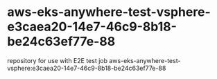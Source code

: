 # aws-eks-anywhere-test-vsphere-e3caea20-14e7-46c9-8b18-be24c63ef77e-88
repository for use with E2E test job aws-eks-anywhere-test-vsphere:e3caea20-14e7-46c9-8b18-be24c63ef77e-88
